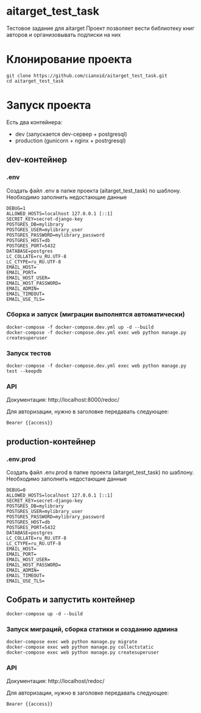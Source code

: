 # aitarget_test_task
Тестовое задание для aitarget
Проект позволяет вести библиотеку книг авторов и организовывать 
подписки на них

# Клонирование проекта

```
git clone https://github.com/cianoid/aitarget_test_task.git
cd aitarget_test_task
```

# Запуск проекта

Есть два контейнера:
* dev (запускается dev-сервер + postgresql)
* production (gunicorn + nginx + postrgresql)

## dev-контейнер

### .env
Создать файл .env в папке проекта (aitarget_test_task) по шаблону.
Необходимо заполнить недостающие данные

```
DEBUG=1
ALLOWED_HOSTS=localhost 127.0.0.1 [::1]
SECRET_KEY=secret-django-key
POSTGRES_DB=mylibrary
POSTGRES_USER=mylibrary_user
POSTGRES_PASSWORD=mylibrary_password
POSTGRES_HOST=db
POSTGRES_PORT=5432
DATABASE=postgres
LC_COLLATE=ru_RU.UTF-8
LC_CTYPE=ru_RU.UTF-8
EMAIL_HOST=
EMAIL_PORT=
EMAIL_HOST_USER=
EMAIL_HOST_PASSWORD=
EMAIL_ADMIN=
EMAIL_TIMEOUT=
EMAIL_USE_TLS=
```

### Сборка и запуск (миграции выполнятся автоматически)
```
docker-compose -f docker-compose.dev.yml up -d --build
docker-compose -f docker-compose.dev.yml exec web python manage.py createsuperuser
```

### Запуск тестов

```
docker-compose -f docker-compose.dev.yml exec web python manage.py test --keepdb
```

### API

Документация: http://localhost:8000/redoc/

Для авторизации, нужно в заголовке передавать следующее:
```
Bearer {{access}}
```

## production-контейнер

### .env.prod
Создать файл .env.prod в папке проекта (aitarget_test_task) по шаблону.
Необходимо заполнить недостающие данные

```
DEBUG=0
ALLOWED_HOSTS=localhost 127.0.0.1 [::1]
SECRET_KEY=secret-django-key
POSTGRES_DB=mylibrary
POSTGRES_USER=mylibrary_user
POSTGRES_PASSWORD=mylibrary_password
POSTGRES_HOST=db
POSTGRES_PORT=5432
DATABASE=postgres
LC_COLLATE=ru_RU.UTF-8
LC_CTYPE=ru_RU.UTF-8
EMAIL_HOST=
EMAIL_PORT=
EMAIL_HOST_USER=
EMAIL_HOST_PASSWORD=
EMAIL_ADMIN=
EMAIL_TIMEOUT=
EMAIL_USE_TLS=
```


## Собрать и запустить контейнер 

```
docker-compose up -d --build 
```

### Запуск миграций, сборка статики и созданию админа
```
docker-compose exec web python manage.py migrate
docker-compose exec web python manage.py collectstatic
docker-compose exec web python manage.py createsuperuser
```

### API

Документация: http://localhost/redoc/

Для авторизации, нужно в заголовке передавать следующее:
```
Bearer {{access}}
```

